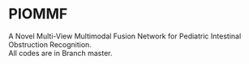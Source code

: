 # PIOMMF
A Novel Multi-View Multimodal Fusion Network for Pediatric Intestinal Obstruction Recognition. \
All codes are in Branch master.
